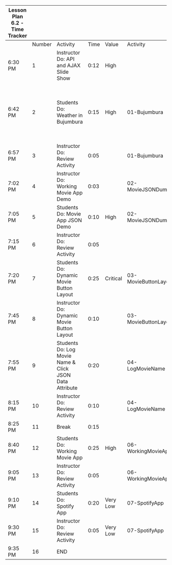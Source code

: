 | Lesson Plan 6.2 - Time Tracker |        |                                                         |      |          |                      |                                                                                 |
| ------------------------------ | ------ | ------------------------------------------------------- | ---- | -------- | -------------------- | ------------------------------------------------------------------------------- |
|                                | Number | Activity                                                | Time | Value    | Activity             | Notes                                                                           |
| 6:30 PM                        | 1      | Instructor Do: API and AJAX Slide Show                  | 0:12 | High     |                      | High or Critical Activities:                                                    |
| 6:42 PM                        | 2      | Students Do: Weather in Bujumbura                       | 0:15 | High     | 01-Bujumbura         | Are worth spending extra moments on in class and/or may be pivotal to homework. |
| 6:57 PM                        | 3      | Instructor Do: Review Activity                          | 0:05 |          | 01-Bujumbura         |                                                                                 |
| 7:02 PM                        | 4      | Instructor Do: Working Movie App Demo                   | 0:03 |          | 02-MovieJSONDump     |                                                                                 |
| 7:05 PM                        | 5      | Students Do: Movie App JSON Demo                        | 0:10 | High     | 02-MovieJSONDump     |                                                                                 |
| 7:15 PM                        | 6      | Instructor Do: Review Activity                          | 0:05 |          |                      |                                                                                 |
| 7:20 PM                        | 7      | Students Do: Dynamic Movie Button Layout                | 0:25 | Critical | 03-MovieButtonLayout |                                                                                 |
| 7:45 PM                        | 8      | Instructor Do: Dynamic Movie Button Layout              | 0:10 |          | 03-MovieButtonLayout |                                                                                 |
| 7:55 PM                        | 9      | Students Do: Log Movie Name & Click JSON Data Attribute | 0:20 |          | 04-LogMovieName      |                                                                                 |
| 8:15 PM                        | 10     | Instructor Do: Review Activity                          | 0:10 |          | 04-LogMovieName      |                                                                                 |
| 8:25 PM                        | 11     | Break                                                   | 0:15 |          |                      |                                                                                 |
| 8:40 PM                        | 12     | Students Do: Working Movie App                          | 0:25 | High     | 06-WorkingMovieApp   |                                                                                 |
| 9:05 PM                        | 13     | Instructor Do: Review Activity                          | 0:05 |          | 06-WorkingMovieApp   |                                                                                 |
| 9:10 PM                        | 14     | Students Do: Spotify App                                | 0:20 | Very Low | 07-SpotifyApp        |                                                                                 |
| 9:30 PM                        | 15     | Instructor Do: Review Activity                          | 0:05 | Very Low | 07-SpotifyApp        |                                                                                 |
| 9:35 PM                        | 16     | END                                                     |      |          |                      |                                                                                 |
